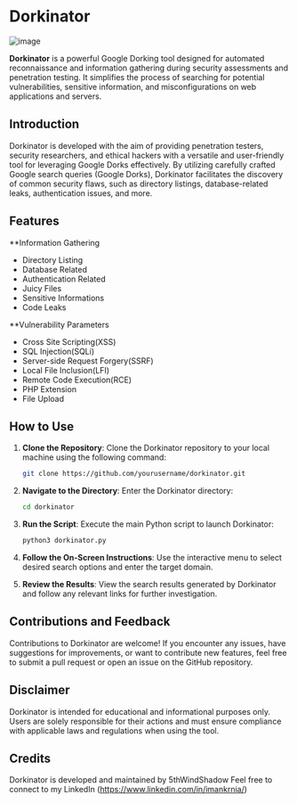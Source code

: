# Dorkinator

![image](https://github.com/5thWindShadow/Dorkinator/assets/162215715/b210dd57-c5c2-4890-ac88-8bb0945829b6)

**Dorkinator** is a powerful Google Dorking tool designed for automated reconnaissance and information gathering during security assessments and penetration testing. It simplifies the process of searching for potential vulnerabilities, sensitive information, and misconfigurations on web applications and servers.

## Introduction

Dorkinator is developed with the aim of providing penetration testers, security researchers, and ethical hackers with a versatile and user-friendly tool for leveraging Google Dorks effectively. By utilizing carefully crafted Google search queries (Google Dorks), Dorkinator facilitates the discovery of common security flaws, such as directory listings, database-related leaks, authentication issues, and more.

## Features

**Information Gathering
- Directory Listing
- Database Related
- Authentication Related
 - Juicy Files
 - Sensitive Informations
- Code Leaks

**Vulnerability Parameters 
- Cross Site Scripting(XSS)
- SQL Injection(SQLi)
- Server-side Request Forgery(SSRF)
- Local File Inclusion(LFI)
- Remote Code Execution(RCE)
- PHP Extension
- File Upload

## How to Use

1. **Clone the Repository**: Clone the Dorkinator repository to your local machine using the following command:
   ```bash
   git clone https://github.com/yourusername/dorkinator.git
   ```

2. **Navigate to the Directory**: Enter the Dorkinator directory:
   ```bash
   cd dorkinator
   ```

3. **Run the Script**: Execute the main Python script to launch Dorkinator:
   ```bash
   python3 dorkinator.py
   ```

4. **Follow the On-Screen Instructions**: Use the interactive menu to select desired search options and enter the target domain.

5. **Review the Results**: View the search results generated by Dorkinator and follow any relevant links for further investigation.

## Contributions and Feedback

Contributions to Dorkinator are welcome! If you encounter any issues, have suggestions for improvements, or want to contribute new features, feel free to submit a pull request or open an issue on the GitHub repository.

## Disclaimer

Dorkinator is intended for educational and informational purposes only. Users are solely responsible for their actions and must ensure compliance with applicable laws and regulations when using the tool.

## Credits

Dorkinator is developed and maintained by 5thWindShadow
Feel free to connect to my LinkedIn (https://www.linkedin.com/in/imankrnia/)
